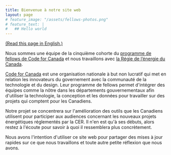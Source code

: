 ```yaml
---
title: Bienvenue à notre site web
layout: page
# feature_image: "/assets/fellows-photos.png"
# feature_text: |
#   ## Hello world
---
```


[(Read this page in English.)](..)

Nous sommes une équipe de la cinquième cohorte du [programme de fellows de Code for Canada](https://codefor.ca/fr/fellowship/) et nous travaillons avec [la Régie de l’énergie du Canada](https://www.cer-rec.gc.ca/fr/index.html).

[Code for Canada](https://codefor.ca/fr/) est une organisation nationale à but non lucratif qui met en relation les innovateurs du governement avec la communauté de la technologie et du design. Leur programme de fellows permet d'intégrer des équipes comme la nôtre dans les départements gouvernementaux afin d'utiliser la technologie, la conception et les données pour travailler sur des projets qui comptent pour les Canadiens.

Notre projet se concentrera sur l'amélioration des outils que les Canadiens utilisent pour participer aux audiences concernant les nouveaux projets énergétiques réglementés par la CER. Il n'en est qu'à ses débuts, alors restez à l'écoute pour savoir à quoi il ressemblera plus concrètement.

Nous avons l'intention d'utiliser ce site web pour partager des mises à jour rapides sur ce que nous travaillons et toute autre petite réflexion que nous avons.